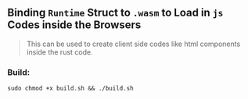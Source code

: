 



## Binding `Runtime` Struct to `.wasm` to Load in `js` Codes inside the Browsers

> This can be used to create client side codes like html components inside the rust code.

### Build: 

```sudo chmod +x build.sh && ./build.sh```